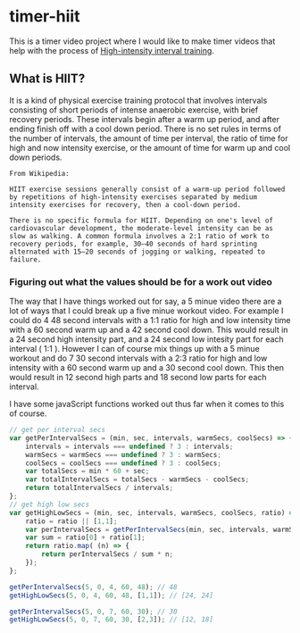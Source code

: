 # timer-hiit

This is a timer video project where I would like to make timer videos that help with the process of [High-intensity interval training](https://en.wikipedia.org/wiki/High-intensity_interval_training).


## What is HIIT?

It is a kind of physical exercise training protocol that involves intervals consisting of short periods of intense anaerobic exercise, with brief recovery periods. These intervals begin after a warm up period, and after ending finish off with a cool down period. There is no set rules in terms of the number of intervals, the amount of time per interval, the ratio of time for high and now intensity exercise, or the amount of time for warm up and cool down periods.

```
From Wikipedia:

HIIT exercise sessions generally consist of a warm-up period followed by repetitions of high-intensity exercises separated by medium intensity exercises for recovery, then a cool-down period. 

There is no specific formula for HIIT. Depending on one's level of cardiovascular development, the moderate-level intensity can be as slow as walking. A common formula involves a 2:1 ratio of work to recovery periods, for example, 30–40 seconds of hard sprinting alternated with 15–20 seconds of jogging or walking, repeated to failure.
```

### Figuring out what the values should be for a work out video

The way that I have things worked out for say, a 5 minue video there are a lot of ways that I could break up a five minue workout video. For example I could do 4 48 second intervals with a 1:1 ratio for high and low intensity time with a 60 second warm up and a 42 second cool down. This would result in a 24 second high intensity part, and a 24 second low intesity part for each interval \( 1:1 \). However I can of course mix things up with a 5 minue workout and do 7 30 second intervals with a 2:3 ratio for high and low intensity with a 60 second warm up and a 30 second cool down. This then would result in 12 second high parts and 18 second low parts for each interval.

I have some javaScript functions worked out thus far when it comes to this of course.

```js
// get per interval secs
var getPerIntervalSecs = (min, sec, intervals, warmSecs, coolSecs) => {
    intervals = intervals === undefined ? 3 : intervals;
    warmSecs = warmSecs === undefined ? 3 : warmSecs;
    coolSecs = coolSecs === undefined ? 3 : coolSecs;
    var totalSecs = min * 60 + sec;
    var totalIntervalSecs = totalSecs - warmSecs - coolSecs;
    return totalIntervalSecs / intervals;
};
// get high low secs
var getHighLowSecs = (min, sec, intervals, warmSecs, coolSecs, ratio) => {
    ratio = ratio || [1,1];
    var perIntervalSecs = getPerIntervalSecs(min, sec, intervals, warmSecs, coolSecs);
    var sum = ratio[0] + ratio[1];
    return ratio.map( (n) => {
        return perIntervalSecs / sum * n;
    });
};

getPerIntervalSecs(5, 0, 4, 60, 48); // 48
getHighLowSecs(5, 0, 4, 60, 48, [1,1]); // [24, 24]

getPerIntervalSecs(5, 0, 7, 60, 30); // 30
getHighLowSecs(5, 0, 7, 60, 30, [2,3]); // [12, 18]
```